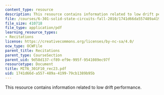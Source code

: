 ```yaml
---
content_type: resource
description: This resource contains information related to low drift performance.
file: /courses/6-301-solid-state-circuits-fall-2010/1741d66da557489a419979cb1389b95b_MIT6_301F10_rec23.pdf
file_size: 410718
file_type: application/pdf
learning_resource_types:
- Recitations
license: https://creativecommons.org/licenses/by-nc-sa/4.0/
ocw_type: OCWFile
parent_title: Recitations
parent_type: CourseSection
parent_uid: 9d58d137-cf89-ef9e-995f-9541089ec97f
resourcetype: Document
title: MIT6_301F10_rec23.pdf
uid: 1741d66d-a557-489a-4199-79cb1389b95b
---
```

This resource contains information related to low drift performance.